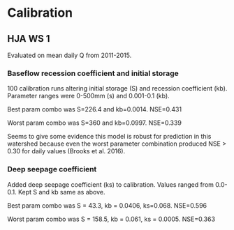 # Calibration
## HJA WS 1
Evaluated on mean daily Q from 2011-2015.
### Baseflow recession coefficient and initial storage
100 calibration runs altering initial storage (S) and recession coefficient (kb).
Parameter ranges were 0-500mm (s) and 0.001-0.1 (kb).

Best param combo was S=226.4 and kb=0.0014. NSE=0.431

Worst param combo was S=360 and kb=0.0997. NSE=0.339

Seems to give some evidence this model is robust for prediction in this watershed 
because even the worst parameter combination produced NSE > 0.30
for daily values (Brooks et al. 2016).

### Deep seepage coefficient
Added deep seepage coefficient (ks) to calibration. Values ranged from 0.0-0.1. 
Kept S and kb same as above.

Best param combo was S = 43.3, kb = 0.0406, ks=0.068. NSE=0.596

Worst param combo was S = 158.5, kb = 0.061, ks = 0.0005. NSE=0.363
